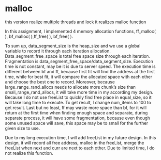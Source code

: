 # malloc
this version realize multiple threads and lock
it realizes malloc function


In this assignment, I implemented 4 memory allocation functions, ff_malloc( ), bf_malloc( ),ff_free( ), bf_free( ). 


To sum up, data_segment_size is the heap_size and we use a global variable to record it through each iteration allocation. Data_segment_free_space is total free space size through each iteration. Fragmentation is data_segment_free_space/data_segment_size. Execution time is not constant, may be it is due to server speed. The execution time is different between bf and ff, because first fit will find the address at the first time, while for  best fit, it will compare the allocated space with each other and choose the best one to  record. Moreover, because large_range_rand_allocs needs to allocate more chunk’s size than small_range_rand_allocs, it will take more time in my according my design. Because I do not use freeList to quickly find free place in equal_size, so it will take long time to execute. To get result, I change num_items to 100 to get result. Last but no least, ff may waste more space than bf, for it will return at the first time when finding enough space and separate, during separate process, it will have some fragmentation, because even though some unused space will save, this space may be to small for the further given size to use. 


Due to my long execution time, I will add freeList in my future design. In this design, it will record all free address, malloc in the freeList, merge the freeList when next and curr are next to each other. Due to limited time, I do not realize this function.
